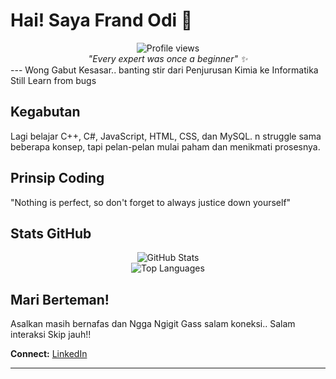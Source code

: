 # Hai! Saya Frand Odi 👋
<div align="center">
  <img src="https://komarev.com/ghpvc/?username=frand-kod&label=Profile%20views&color=0e75b6&style=flat" alt="Profile views" />
</div>

<div align="center">
  <i>"Every expert was once a beginner" ✨</i>
</div>
---
Wong Gabut Kesasar.. banting stir dari Penjurusan Kimia ke Informatika 
Still Learn from bugs

## Kegabutan

Lagi belajar C++, C#, JavaScript, HTML, CSS, dan MySQL. n struggle sama beberapa konsep, tapi pelan-pelan mulai paham dan menikmati prosesnya.

## Prinsip Coding

"Nothing is perfect, so don't forget to always justice down yourself"

## Stats GitHub

<div align="center">
  <img src="https://github-readme-stats.vercel.app/api?username=frand-kod&theme=default&hide_border=true&include_all_commits=true&count_private=true" alt="GitHub Stats" />
</div>

<div align="center">
  <img src="https://github-readme-stats.vercel.app/api/top-langs/?username=frand-kod&theme=default&hide_border=true&layout=compact" alt="Top Languages" />
</div>

## Mari Berteman!

Asalkan masih bernafas dan Ngga Ngigit Gass salam koneksi.. Salam interaksi Skip jauh!!

**Connect:** [LinkedIn](https://linkedin.com/in/frand-odi-anggoro)

---


